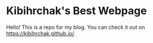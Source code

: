 # Kibihrchak's Best Webpage

Hello! This is a repo for my blog. You can check it out on
<https://kibihrchak.github.io/>.
